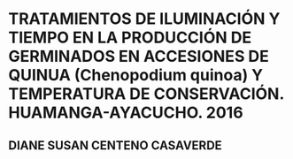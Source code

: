 # TRATAMIENTOS DE ILUMINACIÓN Y TIEMPO EN LA PRODUCCIÓN DE GERMINADOS EN ACCESIONES DE QUINUA (Chenopodium quinoa) Y TEMPERATURA DE CONSERVACIÓN. HUAMANGA-AYACUCHO. 2016

## DIANE SUSAN CENTENO CASAVERDE
